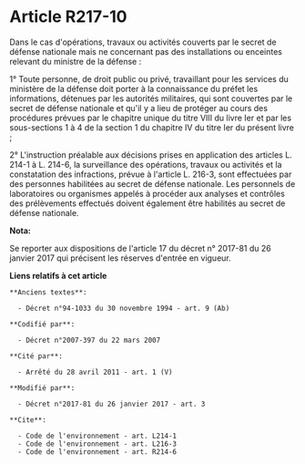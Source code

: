 # Article R217-10

Dans le cas d'opérations, travaux ou activités couverts par le secret de défense nationale mais ne concernant pas des
installations ou enceintes relevant du ministre de la défense : 

1° Toute personne, de droit public ou privé, travaillant pour les services du ministère de la défense doit porter à la
connaissance du préfet les informations, détenues par les autorités militaires, qui sont couvertes par le secret de défense
nationale et qu'il y a lieu de protéger au cours des procédures prévues par le chapitre unique du titre VIII du livre Ier et
par les sous-sections 1 à 4 de la section 1 du chapitre IV du titre Ier du présent livre ; 

2° L'instruction préalable aux décisions prises en application des articles L. 214-1 à L. 214-6, la surveillance des
opérations, travaux ou activités et la constatation des infractions, prévue à l'article L. 216-3, sont effectuées par des
personnes habilitées au secret de défense nationale. Les personnels de laboratoires ou organismes appelés à procéder aux
analyses et contrôles des prélèvements effectués doivent également être habilités au secret de défense nationale.

**Nota:**

Se reporter aux dispositions de l'article 17 du décret n° 2017-81 du 26 janvier 2017 qui précisent les réserves d'entrée en
vigueur.

**Liens relatifs à cet article**

	**Anciens textes**:

	  - Décret n°94-1033 du 30 novembre 1994 - art. 9 (Ab)

	**Codifié par**:

	  - Décret n°2007-397 du 22 mars 2007

	**Cité par**:

	  - Arrêté du 28 avril 2011 - art. 1 (V)

	**Modifié par**:

	  - Décret n°2017-81 du 26 janvier 2017 - art. 3

	**Cite**:

	  - Code de l'environnement - art. L214-1
	  - Code de l'environnement - art. L216-3
	  - Code de l'environnement - art. R214-6
